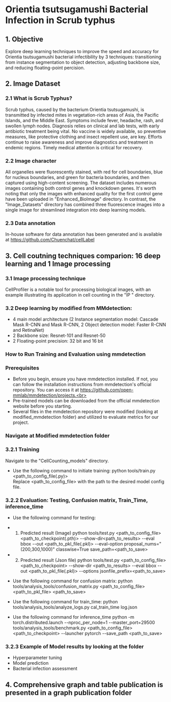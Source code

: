 # Orientia tsutsugamushi Bacterial Infection in Scrub typhus 

## 1. Objective 
Explore deep learning techniques to improve the speed and accuracy for Orientia tsutsugamushi bacterial infectibility by 3 techniques: 
transitioning from instance segmentation to object detection, adjusting backbone size, and reducing floating-point percision.


## 2. Image Dataset
### 2.1 What is Scrub Typhus?
Scrub typhus, caused by the bacterium Orientia tsutsugamushi, is transmitted by infected mites in vegetation-rich areas of Asia, the Pacific Islands, and the Middle East. Symptoms include fever, headache, rash, and swollen lymph nodes. Diagnosis relies on clinical and lab tests, with early antibiotic treatment being vital. No vaccine is widely available, so preventive measures, like protective clothing and insect repellent use, are key. Efforts continue to raise awareness and improve diagnostics and treatment in endemic regions. Timely medical attention is critical for recovery.

### 2.2 Image character
All organelles were fluorescently stained, with red for cell boundaries, blue for nucleus boundaries, and green for bacteria boundaries, and then captured using high-content screening.
The dataset includes numerous images containing both control genes and knockdown genes. It's worth noting that only the images with enhanced quality for the first control gene have been uploaded in "Enhanced_BioImage" directory. In contrast, the "Image_Datasets" directory has combined three fluorescence images into a single image for streamlined integration into deep learning models.

### 2.3 Data annotation
In-house software for data annotation has been generated and is available at https://github.com/Chuenchat/cellLabel

## 3. Cell coutning techniques comparion: 16 deep learning and 1 Image processing 
### 3.1 Image processing technique
CellProfiler is a notable tool for processing biological images, with an example illustrating its application in cell counting in the "IP " directory.

### 3.2 Deep learning by modified from MMdetection: 
- 4 main model architecture (2 Instance segmentation model: Cascade Mask R-CNN and Mask R-CNN, 2 Object detection model: Faster R-CNN and RetinaNet)
- 2 Backbone size: Resnet-101 and Resnet-50
- 2 Floating-point precision: 32 bit and 16 bit

### How to Run Training and Evaluation using mmdetection
### Prerequisites
- Before you begin, ensure you have mmdetection installed. If not, you can follow the installation instructions from mmdetection's official repository. You can access it at https://github.com/open-mmlab/mmdetection/projects.<br>
- Pre-trained models can be downloaded from the official mmdetection website before you starting.<br>
- Several files in the mmdetection repository were modified (looking at modified_mmdetection folder) and utilized to evaluate metrics for our project.<br>

### Navigate at Modified mmdetection folder
### 3.2.1 Training
Navigate to the "CellCounting_models" directory.<br>
- Use the following command to initiate training:
python tools/train.py <path_to_config_file(.py)><br>
Replace <path_to_config_file> with the path to the desired model config file. <br>


### 3.2.2 Evaluation: Testing, Confusion matrix, Train_Time, inference_time
- Use the following command for testing:
- 1) Predicted result (Image)
python tools/test.py <path_to_config_file> <path_to_checkpoint(.pth)> --show-dir<path_to_results> --eval bbox --out <path_to_pkl_file(.pkl)> --eval-option proposal_nums="(200,300,1000)" classwise=True save_path=<path_to_save> <br>

- 2) Predicted result (Json file)
python tools/test.py <path_to_config_file> <path_to_checkpoint>  --show-dir <path_to_results> --eval bbox --out <path_to_pkl_file(.pkl)> --options jsonfile_prefix=<path_to_save> <br>

- Use the following command for confusion matrix: python tools/analysis_tools/confusion_matrix.py <path_to_config_file>   <path_to_pkl_file> <path_to_save> <br>

- Use the following command for train_time: python tools/analysis_tools/analyze_logs.py cal_train_time log.json <br>

- Use the following command for inference_time
python -m torch.distributed.launch --nproc_per_node=1 --master_port=29500 tools/analysis_tools/benchmark.py <path_to_config_file> <path_to_checkpoint> --launcher pytorch --save_path <path_to_save> <br>

### 3.2.3 Example of Model results by looking at the folder
- Hyperparameter tuning
- Model prediction
- Bacterial infection assessment

## 4. Comprehensive graph and table publication is presented in a graph publication folder








